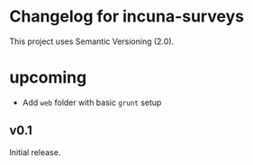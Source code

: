 # Changelog for incuna-surveys

This project uses Semantic Versioning (2.0).

# upcoming

* Add `web` folder with basic `grunt` setup

## v0.1

 Initial release.

